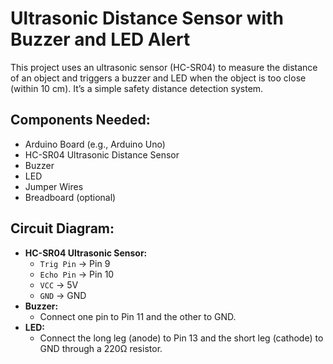 # Ultrasonic Distance Sensor with Buzzer and LED Alert

This project uses an ultrasonic sensor (HC-SR04) to measure the distance of an object and triggers a buzzer and LED when the object is too close (within 10 cm). It’s a simple safety distance detection system.

## Components Needed:
- Arduino Board (e.g., Arduino Uno)
- HC-SR04 Ultrasonic Distance Sensor
- Buzzer
- LED
- Jumper Wires
- Breadboard (optional)

## Circuit Diagram:
- **HC-SR04 Ultrasonic Sensor:**
  - `Trig Pin` → Pin 9
  - `Echo Pin` → Pin 10
  - `VCC` → 5V
  - `GND` → GND
- **Buzzer:**
  - Connect one pin to Pin 11 and the other to GND.
- **LED:**
  - Connect the long leg (anode) to Pin 13 and the short leg (cathode) to GND through a 220Ω resistor.
